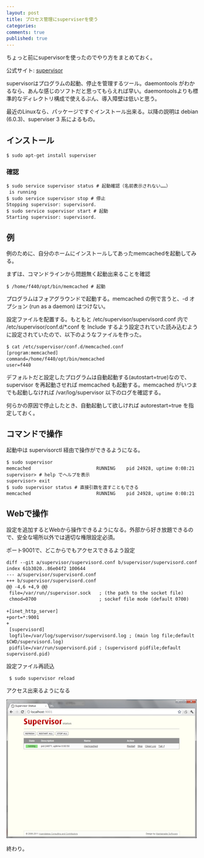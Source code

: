 ```yaml
---
layout: post
title: プロセス管理にsuperviserを使う
categories:
comments: true
published: true
---
```

ちょっと前にsupervisorを使ったのでやり方をまとめておく。

公式サイト: [supervisor](http://supervisord.org/)

supervisorはプログラムの起動、停止を管理するツール。daemontools
がわかるなら、あんな感じのソフトだと思ってもらえれば早い。daemontoolsよりも標準的なディレクトリ構成で使えるぶん、導入障壁は低いと思う。

最近のLinuxなら、パッケージですぐインストール出来る。以降の説明は debian (6.0.3)、superviser 3 系によるもの。

## インストール

    
    $ sudo apt-get install superviser
    

### 確認

    
    $ sudo service supervisor status # 起動確認（名前表示されない……）
     is running
    $ sudo service supervisor stop # 停止
    Stopping supervisor: supervisord.
    $ sudo service supervisor start # 起動
    Starting supervisor: supervisord.
    

## 例

例のために、自分のホームにインストールしてあったmemcachedを起動してみる。

まずは、コマンドラインから問題無く起動出来ることを確認

    
    $ /home/f440/opt/bin/memcached # 起動
    

プログラムはフォアグラウンドで起動する。memcached の例で言うと、-d オプション (run as a daemon) はつけない。

設定ファイルを配置する。もともと /etc/supervisor/supervisord.conf 内で
/etc/supervisor/conf.d/*.conf を Include
するよう設定されていた読み込むように設定されていたので、以下のようなファイルを作った。

    
    $ cat /etc/supervisor/conf.d/memcached.conf
    [program:memcached]
    command=/home/f440/opt/bin/memcached
    user=f440
    

デフォルトだと設定したプログラムは自動起動する(autostart=true)なので、supervisor を再起動させれば memcached
も起動する。memcached がいつまでも起動しなければ /var/log/supervisor 以下のログを確認する。

何らかの原因で停止したとき、自動起動して欲しければ autorestart=true を指定しておく。

## コマンドで操作

起動中は supervisorctl 経由で操作ができるようになる。

    
    $ sudo supervisor 
    memcached                        RUNNING    pid 24928, uptime 0:08:21
    supervisor> # help でヘルプを表示
    supervisor> exit
    $ sudo supervisor status # 直接引数を渡すこともできる
    memcached                        RUNNING    pid 24928, uptime 0:08:21
    

## Webで操作

設定を追加するとWebから操作できるようになる。外部から好き放題できるので、安全な場所以外では適切な権限設定必須。

ポート9001で、どこからでもアクセスできるよう設定

    
    diff --git a/supervisor/supervisord.conf b/supervisor/supervisord.conf
    index 61b3020..86e04f2 100644
    --- a/supervisor/supervisord.conf
    +++ b/supervisor/supervisord.conf
    @@ -4,6 +4,9 @@
     file=/var/run//supervisor.sock   ; (the path to the socket file)
     chmod=0700                       ; sockef file mode (default 0700)
    
    +[inet_http_server]
    +port=*:9001
    +
     [supervisord]
     logfile=/var/log/supervisor/supervisord.log ; (main log file;default $CWD/supervisord.log)
     pidfile=/var/run/supervisord.pid ; (supervisord pidfile;default supervisord.pid)
    

設定ファイル再読込

    
     $ sudo supervisor reload
    

アクセス出来るようになる

![Web管理画面](/images/2011-12-24-superviser/tumblr_lx9eq9SHXa1qz5yk8.jpg)

終わり。

